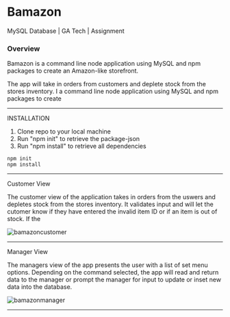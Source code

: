 # Bamazon
MySQL Database | GA Tech | Assignment

### Overview


Bamazon is a command line node application using MySQL and npm packages to create an Amazon-like storefront.

The app will take in orders from customers and deplete stock from the stores inventory. 
I a command line node application using MySQL and npm packages to create
- - - 
INSTALLATION
1.  Clone repo to your local machine
2. Run "npm init" to retrieve the package-json
3. Run "npm install" to retrieve all dependencies
    

```
npm init
npm install 

```
- - - 

Customer View

The customer view of the application takes in orders from the uswers and depletes stock from the stores inventory. It validates input and will let the cutomer know if they have entered the invalid item ID or if an item is out of stock. If the 

![bamazoncustomer](https://user-images.githubusercontent.com/44001036/52962046-480ef300-336a-11e9-93f0-910d3c466949.gif)

- - - 

Manager View

The managers view of the app presents the user with a list of set menu options. Depending on the command selected, the app will read and return data to the manager or prompt the manager for input to update or inset new data into the database.


![bamazonmanager](https://user-images.githubusercontent.com/44001036/52962105-74c30a80-336a-11e9-9e13-7e06309c0c42.gif)



- - - 
